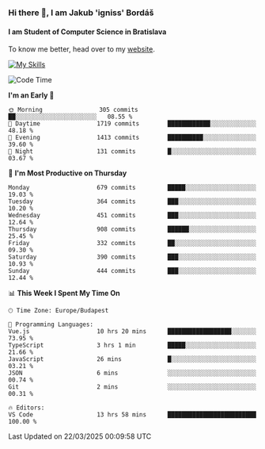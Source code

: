 ### Hi there 👋, I am Jakub 'igniss' Bordáš

#### I am Student of Computer Science in Bratislava
To know me better, head over to my [website](https://bordas.sk).

[![My Skills](https://skillicons.dev/icons?i=js,typescript,html,css,figma,svelte,vue,next,postgresql,nest,express,nodejs)](https://bordas.sk)


<!--START_SECTION:waka-->
![Code Time](http://img.shields.io/badge/Code%20Time-1%2C745%20hrs%2042%20mins-blue)

**I'm an Early 🐤** 

```text
🌞 Morning                305 commits         ██░░░░░░░░░░░░░░░░░░░░░░░   08.55 % 
🌆 Daytime                1719 commits        ████████████░░░░░░░░░░░░░   48.18 % 
🌃 Evening                1413 commits        ██████████░░░░░░░░░░░░░░░   39.60 % 
🌙 Night                  131 commits         █░░░░░░░░░░░░░░░░░░░░░░░░   03.67 % 
```
📅 **I'm Most Productive on Thursday** 

```text
Monday                   679 commits         █████░░░░░░░░░░░░░░░░░░░░   19.03 % 
Tuesday                  364 commits         ███░░░░░░░░░░░░░░░░░░░░░░   10.20 % 
Wednesday                451 commits         ███░░░░░░░░░░░░░░░░░░░░░░   12.64 % 
Thursday                 908 commits         ██████░░░░░░░░░░░░░░░░░░░   25.45 % 
Friday                   332 commits         ██░░░░░░░░░░░░░░░░░░░░░░░   09.30 % 
Saturday                 390 commits         ███░░░░░░░░░░░░░░░░░░░░░░   10.93 % 
Sunday                   444 commits         ███░░░░░░░░░░░░░░░░░░░░░░   12.44 % 
```


📊 **This Week I Spent My Time On** 

```text
🕑︎ Time Zone: Europe/Budapest

💬 Programming Languages: 
Vue.js                   10 hrs 20 mins      ██████████████████░░░░░░░   73.95 % 
TypeScript               3 hrs 1 min         █████░░░░░░░░░░░░░░░░░░░░   21.66 % 
JavaScript               26 mins             █░░░░░░░░░░░░░░░░░░░░░░░░   03.21 % 
JSON                     6 mins              ░░░░░░░░░░░░░░░░░░░░░░░░░   00.74 % 
Git                      2 mins              ░░░░░░░░░░░░░░░░░░░░░░░░░   00.31 % 

🔥 Editors: 
VS Code                  13 hrs 58 mins      █████████████████████████   100.00 % 
```


 Last Updated on 22/03/2025 00:09:58 UTC
<!--END_SECTION:waka-->
